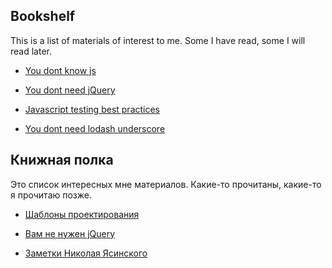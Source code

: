 ## Bookshelf

This is a list of materials of interest to me. Some I have read, some I will read later.

* [You dont know js](https://github.com/getify/You-Dont-Know-JS)

* [You dont need jQuery](https://github.com/nefe/You-Dont-Need-jQuery)

* [Javascript testing best practices](https://github.com/goldbergyoni/javascript-testing-best-practices)

* [You dont need lodash underscore](https://github.com/you-dont-need/You-Dont-Need-Lodash-Underscore)

## Книжная полка

Это список интересных мне материалов. Какие-то прочитаны, какие-то я прочитаю позже.

* [Шаблоны проектирования](https://github.com/Hexlet/patterns)

* [Вам не нужен jQuery](https://github.com/nefe/You-Dont-Need-jQuery/blob/master/README-ru.md)

* [Заметки Николая Ясинского](https://github.com/nydevel/programmer)
